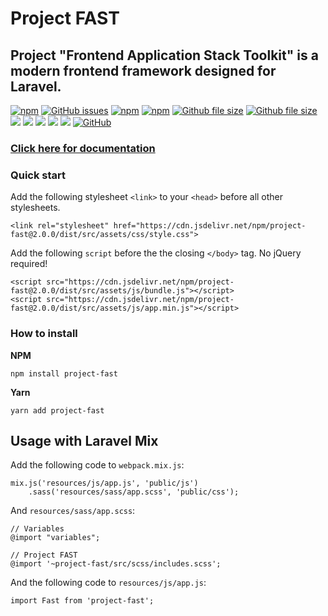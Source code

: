 # Project FAST
## Project "Frontend Application Stack Toolkit" is a modern frontend framework designed for Laravel.


[![npm](https://img.shields.io/npm/dt/project-fast.svg?style=flat-square)](https://github.com/OverflowHayden/project-fast) 
[![GitHub issues](https://img.shields.io/github/issues-raw/OverflowHayden/project-fast.svg?style=flat-square)](https://github.com/OverflowHayden/project-fast/issues)
[![npm](https://img.shields.io/npm/v/project-fast.svg?style=flat-square&colorB=blue)](https://www.npmjs.com/package/project-fast)
 [![npm](https://img.shields.io/badge/Webpack-v4.x-lightgrey.svg?style=flat-square)](https://www.npmjs.com/package/project-fast) 
[![Github file size](https://img.shields.io/github/size/OverflowHayden/project-fast/dist/src/assets/css/style.css.gz.svg?style=flat-square&label=CSS%20gzip%20size)](https://github.com/OverflowHayden/project-fast/blob/master/dist/src/assets/css/style.css)
 [![Github file size](https://img.shields.io/github/size/OverflowHayden/project-fast/dist/src/assets/js/app.min.js.gz.svg?style=flat-square&label=JS%20gzip%20size)](https://github.com/OverflowHayden/project-fast/blob/master/dist/src/assets/js/app.min.js)
 [![](https://img.shields.io/badge/Chrome-Latest-green.svg?style=flat-square)](https://www.google.com/chrome/) 
 [![](https://img.shields.io/badge/Firefox-60%20or%20later-orange.svg?style=flat-square)](https://www.mozilla.org/firefox/new/) 
 [![](https://img.shields.io/badge/Safari-11.1%20or%20later-yellowgreen.svg?style=flat-square)](https://www.mozilla.org/firefox/new/) 
 [![](https://img.shields.io/badge/Edge-17%20or%20later-blue.svg?style=flat-square)](https://www.microsoft.com/windows/microsoft-edge) 
 [![](https://img.shields.io/badge/IE-Not%20supported-blue.svg?style=flat-square)](https://www.microsoft.com/download/internet-explorer.aspx) 
[![GitHub](https://img.shields.io/github/license/OverflowHayden/project-fast.svg?style=flat-square)](https://github.com/OverflowHayden/project-fast/blob/master/LICENSE)





### [Click here for documentation](https://overflowhayden.github.io/project-fast/dist/)

### Quick start
Add the following stylesheet `<link>` to your `<head>` before all other stylesheets.
```
<link rel="stylesheet" href="https://cdn.jsdelivr.net/npm/project-fast@2.0.0/dist/src/assets/css/style.css">
```

Add the following `script` before the the closing `</body>` tag. No jQuery required!
```
<script src="https://cdn.jsdelivr.net/npm/project-fast@2.0.0/dist/src/assets/js/bundle.js"></script>
<script src="https://cdn.jsdelivr.net/npm/project-fast@2.0.0/dist/src/assets/js/app.min.js"></script>
```

### How to install
**NPM**
```
npm install project-fast
```
**Yarn**
```
yarn add project-fast
```

## Usage with Laravel Mix
Add the following code to `webpack.mix.js`:
```
mix.js('resources/js/app.js', 'public/js')
    .sass('resources/sass/app.scss', 'public/css');
```

And `resources/sass/app.scss`:
```
// Variables
@import "variables";

// Project FAST
@import '~project-fast/src/scss/includes.scss';
```

And the following code to `resources/js/app.js`:
```
import Fast from 'project-fast';
```